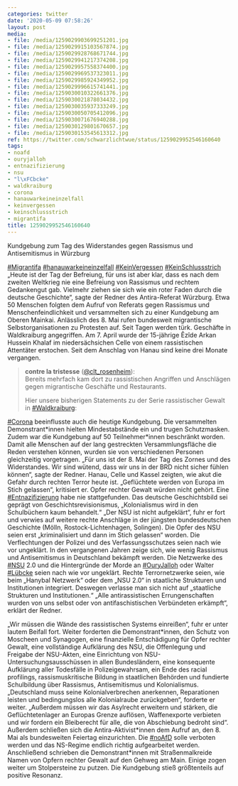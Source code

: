 ```yaml
---
categories: twitter
date: '2020-05-09 07:58:26'
layout: post
media:
- file: /media/1259029903699251201.jpg
- file: /media/1259029915103567874.jpg
- file: /media/1259029928768671744.jpg
- file: /media/1259029941217374208.jpg
- file: /media/1259029957558374400.jpg
- file: /media/1259029969537323011.jpg
- file: /media/1259029985924349952.jpg
- file: /media/1259029996615741441.jpg
- file: /media/1259030010322661376.jpg
- file: /media/1259030021878034432.jpg
- file: /media/1259030035937333249.jpg
- file: /media/1259030050705412096.jpg
- file: /media/1259030071676940288.jpg
- file: /media/1259030129801670657.jpg
- file: /media/1259030153545613312.jpg
ref: https://twitter.com/schwarzlichtwue/status/1259029952546160640
tags:
- noafd
- ouryjalloh
- entnazifizierung
- nsu
- "l\xFCbcke"
- waldkraiburg
- corona
- hanauwarkeineinzelfall
- keinvergessen
- keinschlussstrich
- migrantifa
title: 1259029952546160640
---
```

Kundgebung zum Tag des Widerstandes gegen Rassismus und Antisemitismus in Würzburg



[#Migrantifa](/t/migrantifa) [#hanauwarkeineinzelfall](/t/hanauwarkeineinzelfall) [#KeinVergessen](/t/keinvergessen) [#KeinSchlussstrich](/t/keinschlussstrich) 
„Heute ist der Tag der Befreiung, für uns ist aber klar, dass es nach dem zweiten Weltkrieg nie eine Befreiung von Rassismus und rechtem Gedankengut gab. Vielmehr ziehen sie sich wie ein roter Faden durch die deutsche Geschichte“, sagte der Redner des Antira-Referat Würzburg. 
Etwa 50 Menschen folgten dem Aufruf von Referats gegen Rassismus und Menschenfeindlichkeit und versammelten sich zu einer Kundgebung am Oberen Mainkai. Anlässlich des 8. Mai rufen bundesweit migrantische Selbstorganisationen zu Protesten auf. 
Seit Tagen werden türk. Geschäfte in Waldkraiburg angegriffen. Am 7. April wurde der 15-jährige Êzîde Arkan Hussein Khalaf im niedersächsichen Celle von einem rassistischen Attentäter erstochen. Seit dem Anschlag von Hanau sind keine drei Monate vergangen.

 
> <b>contre la tristesse</b> ([@clt_rosenheim](https://twitter.com/clt_rosenheim)):  
>Bereits mehrfach kam dort zu rassistischen Angriffen und Anschlägen gegen migrantische Geschäfte und Restaurants.   
>  
>  
>  
>Hier unsere bisherigen Statements zu der Serie rassistischer Gewalt in [#Waldkraiburg](/t/waldkraiburg):  
>  
>  
>  
>  
>  
>  
>  
>   


[#Corona](/t/corona) beeinflusste auch die heutige Kundgebung. Die versammelten Demonstrant\*innen hielten Mindestabstände ein und trugen Schutzmasken. Zudem war die Kundgebung auf 50 Teilnehmer\*innen beschränkt worden.
Damit alle Menschen auf der lang gestreckten Versammlungsfläche die Reden verstehen können, wurden sie von verschiedenen Personen gleichzeitig vorgetragen.
„Für uns ist der 8. Mai der Tag des Zornes und des Widerstandes. Wir sind wütend, dass wir uns in der BRD nicht sicher fühlen können“, sagte der Redner. Hanau, Celle und Kassel zeigten, wie akut die Gefahr durch rechten Terror heute ist.
„Geflüchtete werden von Europa im Stich gelassen“, kritisiert er. Opfer rechter Gewalt würden nicht gehört. Eine [#Entnazifizierung](/t/entnazifizierung) habe nie stattgefunden. Das deutsche Geschichtsbild sei geprägt von Geschichtsrevisionismus, „Kolonialismus wird in den Schulbüchern kaum behandelt.“
„Der NSU ist nicht aufgeklärt“, fuhr er fort und verwies auf weitere rechte Anschläge in der jüngsten bundesdeutschen Geschichte (Mölln, Rostock-Lichtenhagen, Solingen). Die Opfer des NSU seien erst „kriminalisiert und dann im Stich gelassen“ worden.
Die Verflechtungen der Polizei und des Verfassungsschutzes seien nach wie vor ungeklärt. In den vergangenen Jahren zeige sich, wie wenig Rassismus und Antisemitismus in Deutschland bekämpft werden.
Die Netzwerke des [#NSU](/t/nsu) 2.0 und die Hintergründe der Morde an [#OuryJalloh](/t/ouryjalloh) oder Walter [#Lübcke](/t/lübcke) seien nach wie vor ungeklärt.
Rechte Terrornetzwerke seien, wie beim „Hanybal Netzwerk“ oder dem „NSU 2.0“ in staatliche Strukturen und Institutionen integriert. Deswegen verlasse man sich nicht auf „staatliche Strukturen und Institutionen.“
„Alle antirassistischen Errungenschaften wurden von uns selbst oder von antifaschistischen Verbündeten erkämpft“, erklärt der Redner. 



„Wir müssen die Wände des rassistischen Systems einreißen“, fuhr er unter lautem Beifall fort.
Weiter forderten die Demonstrant\*innen, den Schutz von Moscheen und Synagogen, eine finanzielle Entschädigung für Opfer rechter Gewalt, eine vollständige Aufklärung des NSU, die Offenlegung und Freigabe der NSU-Akten, 
 eine Einrichtung von NSU-Untersuchungsausschüssen in allen Bundesländern, eine konsequente Aufklärung aller Todesfälle in Polizeigewahrsam, ein Ende des racial profilings, rassismuskritische Bildung in staatlichen Behörden und 
 fundierte Schulbildung über Rassismus, Antisemitismus und Kolonialismus. „Deutschland muss seine Kolonialverbrechen anerkennen, Reparationen leisten und bedingungslos alle Kolonialraube zurückgeben“, forderte er weiter.
„Außerdem müssen wir das Asylrecht erweitern und stärken, die Geflüchtetenlager an Europas Grenze auflösen, Waffenexporte verbieten und wir fordern ein Bleiberecht für alle, die von Abschiebung bedroht sind“.
Außerdem schließen sich die Antira-Aktivist\*innen dem Aufruf an, den 8. Mai als bundesweiten Feiertag einzurichten. Die [#noAfD](/t/noafd) solle verboten werden und das NS-Regime endlich richtig aufgearbeitet werden.
Anschließend schrieben die Demonstrant\*innen mit Straßenmalkreide Namen von Opfern rechter Gewalt auf den Gehweg am Main. Einige zogen weiter um Stolpersteine zu putzen. Die Kundgebung stieß größtenteils auf positive Resonanz.